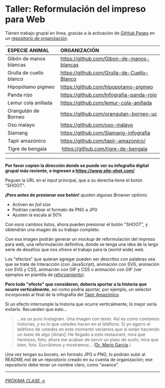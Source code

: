 # Taller: Reformulación del impreso para Web

Tienen trabajo grupal en línea, gracias a la activación de [GitHub Pages](https://docs.github.com/es/pages/getting-started-with-github-pages/creating-a-github-pages-site) en un [repositorio de organización](https://docs.github.com/es/organizations/collaborating-with-groups-in-organizations/creating-a-new-organization-from-scratch).

| ESPECIE ANIMAL | ORGANIZACIÓN        |
|:---------------|:--------------------|
| Gibón de manos blancas | https://github.com/Gibon-de-manos-blancas |
| Grulla de cuello blanco | https://github.com/Grulla-de-Cuello-Blanco |
| Hipopótamo pigmeo | https://github.com/hipopotamo-pigmeo |
| Panda rojo | https://github.com/Infografia-panda-rojo |
| Lemur cola anillada | https://github.com/lemur-cola-anillada |
| Orangután de Borneo | https://github.com/orangutan-borneo-uc |
| Oso malayo | https://github.com/oso-malayo | 
| Siamang | https://github.com/Siamang-infografia | 
| Tapir amazónico | https://github.com/tapir-amazonico/ | 
| Tigre de bengala | https://github.com/tigre-de-bengala |

- - - - - - - - - 

**Por favor copien la dirección donde se puede ver su infografía digital grupal más reciente, e ingresen a https://www.site-shot.com/**

Peguen la URL en el *input* principal, que a su derecha tiene el botón "SHOOT". 

**¡Pero antes de presionar ese botón!** ajusten algunas *Browser options*:

- Activen en *full size*
- Podrían cambiar el formato de PNG a JPG
- Ajusten la escala al 50% 

Con esos cambios listos, ahora pueden presionar el botón "SHOOT", y obtendrán una imagen de su trabajo completo.

Con esa imagen podrán generar un *mockup* de reformulación del impreso para web, una reformulación definitiva, donde se tenga una idea de la larga serie de desafíos que nos ofrece el trabajo para la (world wide) web. 

Los "efectos" que quieran agregar pueden ser descritos con palabras sea que se trate de Interacción (con JavaScript), animación con SVG, animación con SVG y CSS, animación con GIF y CSS o animación con GIF (ver ejemplos en plantilla de [reforzamiento](https://profesorfaco.github.io/infografia/reforzamiento/)). 

**Pero todo "efecto" que consideren, debería aportar a la historia que ocurre verticalmente**, así como podría aportar, por ejemplo, un selector incorporado al final de la infografía del [Tapir Amazónico](https://profesorfaco.github.io/infografia/taller/tapir-amazonico/). 

Si un efecto interrumple la historia que ocurre verticalmente, lo mejor sería evitarlo. Recuerden que esto…

> …es un puro Instagram. Una imagen con texto. Así es como contamos historias, y es lo que ustedes hacen en el teléfono. Si yo agarro el teléfono de ustedes en este momento veríamos que si están haciendo un *taste* de algo [dirían]: He llegado a este restaurant, mira que hermoso, foto; ahora me acaban de servir un plato de sushi, mira que bien, foto. Escribimos y mostramos… ([Dr. Mario García](https://youtu.be/iEB3oILm-qQ?t=2063).)

Una vez tengan su boceto, en formato JPG o PNG, lo podrían subir al README.md de un repositorio creado en su cuenta de organización; ese repositorio debe tener un nombre claro, como "avance".

- - - - - - - -

###### [PRÓXIMA CLASE →](https://github.com/profesorfaco/infografia/tree/main/clase-6)
